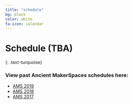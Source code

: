 ```yaml
---
title: "schedule"
bg: black
color: white
fa-icon: calendar
---
```


# Schedule (TBA)
{: .text-turquoise}

### View past Ancient MakerSpaces schedules here:
- [AMS 2019](https://diyclassics.github.io/ams-2019/)
- [AMS 2018](https://diyclassics.github.io/ams-2018/)
- [AMS 2017](https://diyclassics.github.io/ams/)